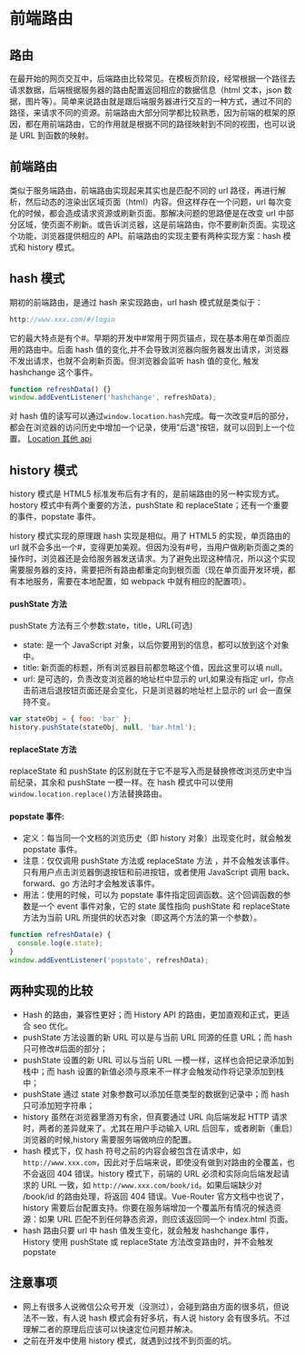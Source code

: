 # 前端路由

## 路由

在最开始的网页交互中，后端路由比较常见。在模板页阶段，经常根据一个路径去请求数据，后端根据服务器的路由配置返回相应的数据信息（html 文本，json 数据，图片等）。简单来说路由就是跟后端服务器进行交互的一种方式，通过不同的路径，来请求不同的资源。前端路由大部分同学都比较熟悉，因为前端的框架的原因，都在用前端路由，它的作用就是根据不同的路径映射到不同的视图，也可以说是 URL 到函数的映射。

## 前端路由

类似于服务端路由，前端路由实现起来其实也是匹配不同的 url 路径，再进行解析，然后动态的渲染出区域页面（html）内容。但这样存在一个问题，url 每次变化的时候，都会造成请求资源或刷新页面。那解决问题的思路便是在改变 url 中部分区域，使页面不刷新。或告诉浏览器，这是前端路由，你不要刷新页面。实现这个功能，浏览器提供相应的 API。前端路由的实现主要有两种实现方案：hash 模式和 history 模式。

## hash 模式

期初的前端路由，是通过 hash 来实现路由，url hash 模式就是类似于：

```js
http://www.xxx.com/#/login
```

它的最大特点是有个#。早期的开发中#常用于网页锚点，现在基本用在单页面应用的路由中。后面 hash 值的变化,并不会导致浏览器向服务器发出请求，浏览器不发出请求，也就不会刷新页面。但浏览器会监听 hash 值的变化, 触发 hashchange 这个事件。

```js
function refreshData() {}
window.addEventListener('hashchange', refreshData);
```

对 hash 值的读写可以通过`window.location.hash`完成。每一次改变#后的部分，都会在浏览器的访问历史中增加一个记录，使用"后退"按钮，就可以回到上一个位置。 [Location 其他 api](https://developer.mozilla.org/zh-CN/docs/Web/API/Location)

## history 模式

history 模式是 HTML5 标准发布后有才有的，是前端路由的另一种实现方式。hostory 模式中有两个重要的方法，pushState 和 replaceState；还有一个重要的事件，popstate 事件。

history 模式实现的原理跟 hash 实现是相似。用了 HTML5 的实现，单页路由的 url 就不会多出一个#，变得更加美观。但因为没有#号，当用户做刷新页面之类的操作时，浏览器还是会给服务器发送请求。为了避免出现这种情况，所以这个实现需要服务器的支持，需要把所有路由都重定向到根页面（现在单页面开发环境，都有本地服务，需要在本地配置，如 webpack 中就有相应的配置项）。

#### pushState 方法

pushState 方法有三个参数:state，title，URL(可选)

- state: 是一个 JavaScript 对象，以后你要用到的信息，都可以放到这个对象中。
- title: 新页面的标题，所有浏览器目前都忽略这个值，因此这里可以填 null。
- url: 是可选的，负责改变浏览器的地址栏中显示的 url,如果没有指定 url，你点击前进后退按钮页面还是会变化，只是浏览器的地址栏上显示的 url 会一直保持不变。

```js
var stateObj = { foo: 'bar' };
history.pushState(stateObj, null, 'bar.html');
```

#### replaceState 方法

replaceState 和 pushState 的区别就在于它不是写入而是替换修改浏览历史中当前纪录，其余和 pushState 一模一样。在 hash 模式中可以使用`window.location.replace()`方法替换路由。

#### popstate 事件:

- 定义：每当同一个文档的浏览历史（即 history 对象）出现变化时，就会触发 popstate 事件。
- 注意：仅仅调用 pushState 方法或 replaceState 方法 ，并不会触发该事件。只有用户点击浏览器倒退按钮和前进按钮，或者使用 JavaScript 调用 back、forward、go 方法时才会触发该事件。
- 用法：使用的时候，可以为 popstate 事件指定回调函数。这个回调函数的参数是一个 event 事件对象，它的 state 属性指向 pushState 和 replaceState 方法为当前 URL 所提供的状态对象（即这两个方法的第一个参数）。

```js
function refreshData(e) {
  console.log(e.state);
}
window.addEventListener('popstate', refreshData);
```

## 两种实现的比较

- Hash 的路由，兼容性更好；而 History API 的路由，更加直观和正式，更适合 seo 优化。
- pushState 方法设置的新 URL 可以是与当前 URL 同源的任意 URL；而 hash 只可修改#后面的部分；
- pushState 设置的新 URL 可以与当前 URL 一模一样，这样也会把记录添加到栈中；而 hash 设置的新值必须与原来不一样才会触发动作将记录添加到栈中；
- pushState 通过 state 对象参数可以添加任意类型的数据到记录中；而 hash 只可添加短字符串；
- history 虽然在浏览器里游刃有余，但真要通过 URL 向后端发起 HTTP 请求时，两者的差异就来了。尤其在用户手动输入 URL 后回车，或者刷新（重启）浏览器的时候,history 需要服务端做响应的配置。
- hash 模式下，仅 hash 符号之前的内容会被包含在请求中，如 `http://www.xxx.com`，因此对于后端来说，即使没有做到对路由的全覆盖，也不会返回 404 错误。history 模式下，前端的 URL 必须和实际向后端发起请求的 URL 一致，如 `http://www.xxx.com/book/id`。如果后端缺少对 /book/id 的路由处理，将返回 404 错误。Vue-Router 官方文档中也说了，history 需要后台配置支持。你要在服务端增加一个覆盖所有情况的候选资源：如果 URL 匹配不到任何静态资源，则应该返回同一个 index.html 页面。
- hash 路由只要 url 中 hash 值发生变化，就会触发 hashchange 事件，History 使用 pushState 或 replaceState 方法改变路由时，并不会触发 popstate

## 注意事项

- 网上有很多人说微信公众号开发（没测过），会碰到路由方面的很多坑，但说法不一致，有人说 hash 模式会有好多坑，有人说 history 会有很多坑。不过理解二者的原理后应该可以快速定位问题并解决。
- 之前在开发中使用 history 模式，就遇到过找不到页面的坑。
